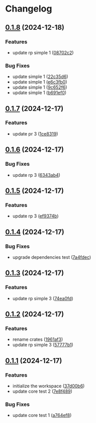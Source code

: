 # Changelog

## [0.1.8](https://github.com/antonbaliasnikov/release-please-simple/compare/release-please-simple-v0.1.7...release-please-simple-v0.1.8) (2024-12-18)


### Features

* update rp simple 1 ([08702c2](https://github.com/antonbaliasnikov/release-please-simple/commit/08702c2db94beb9a599e73830d83999586d8c917))


### Bug Fixes

* update simple 1 ([22c35d6](https://github.com/antonbaliasnikov/release-please-simple/commit/22c35d6733906426321797090f171f3b952b05ee))
* update simple 1 ([e6c3fb0](https://github.com/antonbaliasnikov/release-please-simple/commit/e6c3fb0a0e06d7a352ad8390c0dc75f7cd3386f5))
* update simple 1 ([9c652f6](https://github.com/antonbaliasnikov/release-please-simple/commit/9c652f6d74b7ae7477ee6dec5fce4d4585646afc))
* update simple 1 ([b691ef0](https://github.com/antonbaliasnikov/release-please-simple/commit/b691ef039d133e85ace5dae6b283a6f18665aa18))

## [0.1.7](https://github.com/antonbaliasnikov/release-please-simple/compare/release-please-simple-v0.1.6...release-please-simple-v0.1.7) (2024-12-17)


### Features

* update pr 3 ([1ce8319](https://github.com/antonbaliasnikov/release-please-simple/commit/1ce83195721818e39ca6d758201af7cfbe42d20f))

## [0.1.6](https://github.com/antonbaliasnikov/release-please-simple/compare/release-please-simple-v0.1.5...release-please-simple-v0.1.6) (2024-12-17)


### Bug Fixes

* update rp 3 ([6343ab4](https://github.com/antonbaliasnikov/release-please-simple/commit/6343ab40e2c9a4cef257b30d269ef86d52ec725f))

## [0.1.5](https://github.com/antonbaliasnikov/release-please-simple/compare/release-please-simple-v0.1.4...release-please-simple-v0.1.5) (2024-12-17)


### Features

* update rp 3 ([ef9374b](https://github.com/antonbaliasnikov/release-please-simple/commit/ef9374b24ded225942fdc1eb49e56eb77677df7f))

## [0.1.4](https://github.com/antonbaliasnikov/release-please-simple/compare/release-please-simple-v0.1.3...release-please-simple-v0.1.4) (2024-12-17)


### Bug Fixes

* upgrade dependencies test ([7a4fdec](https://github.com/antonbaliasnikov/release-please-simple/commit/7a4fdec7646634900c2e508f0267c7d657f12107))

## [0.1.3](https://github.com/antonbaliasnikov/release-please-simple/compare/release-please-simple-v0.1.2...release-please-simple-v0.1.3) (2024-12-17)


### Features

* update rp simple 3 ([74ea0fd](https://github.com/antonbaliasnikov/release-please-simple/commit/74ea0fd775a7557f257b93933293fd834e5cecfb))

## [0.1.2](https://github.com/antonbaliasnikov/release-please-simple/compare/release-please-simple-v0.1.1...release-please-simple-v0.1.2) (2024-12-17)


### Features

* rename crates ([1961af3](https://github.com/antonbaliasnikov/release-please-simple/commit/1961af33e72f0f28c957a4e67a6ce7351aa8fa13))
* update rp simple 3 ([57777b1](https://github.com/antonbaliasnikov/release-please-simple/commit/57777b1e7911823c718e64271d83d050820c2ab2))

## [0.1.1](https://github.com/antonbaliasnikov/release-please-simple/compare/release-please-simple-v0.1.0...release-please-simple-v0.1.1) (2024-12-17)


### Features

* initialize the workspace ([37d00b6](https://github.com/antonbaliasnikov/release-please-simple/commit/37d00b60fc9d03db796c399033a13f2c25fc9aa9))
* update core test 2 ([7e8f489](https://github.com/antonbaliasnikov/release-please-simple/commit/7e8f48970adf13af0fdaded7c94181eae2d92041))


### Bug Fixes

* update core test 1 ([a764ef8](https://github.com/antonbaliasnikov/release-please-simple/commit/a764ef886b6300cdb94e027c9c79db8a679ac539))
